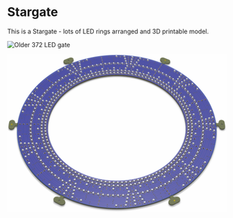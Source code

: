 # Stargate

This is a Stargate - lots of LED rings arranged and 3D printable model.

![Older 372 LED gate](../../Manuals/Gate372.jpg)

![Top](Gate.png)
